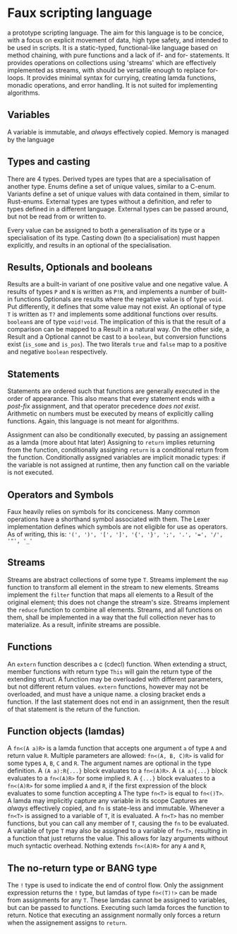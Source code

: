 # Faux scripting  language
a prototype scripting language.
The aim for this language is to be concice, with a focus on explicit movement of data, high type safety, and intended to be used in scripts.
It is a static-typed, functional-like language based on method chaining, with pure functions and a lack of if- and for- statements.
It provides operations on collections using 'streams' which are effectively implemented as streams, with should be versatile enough to replace for-loops.
It provides minimal syntax for currying, creating lamda functions, monadic operations, and error handling.
It is not suited for implementing algorithms.

## Variables
A variable is immutable, and _always_ effectively copied.
Memory is managed by the language

## Types and casting
There are 4 types.
Derived types are types that are a specialisation of another type.
Enums define a set of unique values, similar to a C-enum.
Variants define a set of unique values with data contained in them, similar to Rust-enums.
External types are types without a definition, and refer to types defined in a different language.
External types can be passed around, but not be read from or written to.

Every value can be assigned to both a generalisation of its type or a specialisation of its type.
Casting down (to a specialisation) must happen explicitly, and results in an optional of the specialisation.

## Results, Optionals and booleans
Results are a built-in variant of one positive value and one negative value.
A results of types `P` and `N` is written as `P!N`, and implements a number of built-in functions
Optionals are results where the negative value is of type `void`. Put differently, it defines that some value may not exist.
An optional of type `T` is written as `T?` and implements some additional functions over results.
`boolean`s are of type `void!void`.
The implication of this is that the result of a comparison can be mapped to a Result in a natural way.
On the other side, a Result and a Optional cannot be cast to a `boolean`, but conversion functions exist (`is_some` and `is_pos`).
The two literals `true` and `false` map to a positive and negative `boolean` respectively.

## Statements
Statements are ordered such that functions are generally executed in the order of appearance.
This also means that every statement ends with a _post-fix_ assignment, and that operator precedence _does not exist_.
Arithmetic on numbers must be executed by means of explicitly calling functions.
Again, this language is not meant for algorithms.

Assignment can also be conditionally executed, by passing an assignement as a lamda (more about htat later)
Assigning to `return` implies returning from the function, conditionally assigning `return` is a conditional return from the function.
Conditionally assigned variables are implicit monadic types: if the variable is not assigned at runtime, then any function call on the variable is not executed.

## Operators and Symbols
Faux heavily relies on symbols for its conciceness.
Many common operations have a shorthand symbol associated with them.
The Lexer implementation defines which symbols are not eligible for use as operators.
As of writing, this is: `'(', ')', '[', ']', '{', '}', ';', '.', '=', '/', '"', '_'`

## Streams
Streams are abstract collections of some type `T`.
Streams implement the `map` function to transform all element in the stream to new elements.
Streams implement the `filter` function that maps all elements to a Result of the original element; this does not change the stream's size.
Streams implement the `reduce` function to combine all elements.
Streams, and all functions on them, shall be implemented in a way that the full collection never has to materialize.
As a result, infinite streams are possible.

## Functions
An `extern` function describes a c (cdecl) function.
When extending a struct, member functions with return type `This` will gain the return type of the extending struct.
A function may be overloaded with different parameters, but not different return values.
`extern` functions, however may not be overloaded, and must have a unique name.
a closing bracket ends a function. If the last statement does not end in an assignment, then the result of that statement is the return of the function.

## Function objects (lamdas)
A `fn<(A a)R>` is a lamda function that accepts one argument `a` of type `A` and return value `R`. 
Multiple parameters are allowed: `fn<(A, B, C)R>` is valid for some types `A`, `B`, `C` and `R`.
The argument names are optional in the type definition.
A `(A a):R{...}` block evaluates to a `fn<(A)R>`.
A `(A a){...}` block evaluates to a `fn<(A)R>` for some implied `R`.
A `{...}` block evaluates to a `fn<(A)R>` for some implied `A` and `R`, if the first expression of the block evaluates to some function accepting `A`
The type `fn<T>` is equal to `fn<()T>`.
A lamda may implicitly capture any variable in its scope
Captures are _always_ effectively copied, and `fn` is state-less and immutable.
Whenever a `fn<T>` is assigned to a variable of `T`, it is evaluated.
A `fn<T>` has no member functions, but you can call any member of `T`, causing the `fn` to be evaluated.
A variable of type `T` may also be assigned to a variable of `fn<T>`, resulting in a function that just returns the value. This allows for lazy arguments without much syntactic overhead.
Nothing extends `fn<(A)R>` for any `A` and `R`,

## The no-return type or BANG type
The `!` type is used to indicate the end of control flow.
Only the assignment expression returns the `!` type, but lamdas of type `fn<(T)!>` can be made from assignments for any `T`.
These lamdas cannot be assigned to variables, but can be passed to functions.
Executing such lamda forces the function to return. 
Notice that executing an assignment normally only forces a return when the assignement assigns to `return`.
